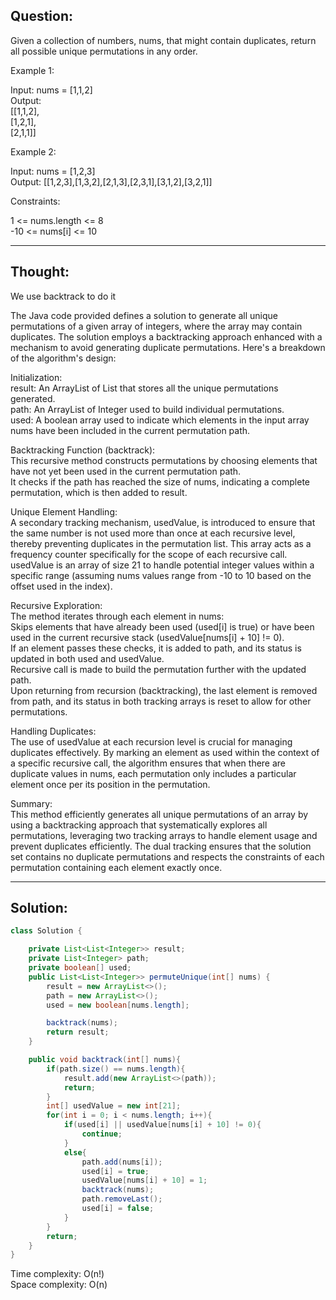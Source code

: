 ## Question:

Given a collection of numbers, nums, that might contain duplicates, return all possible unique permutations in any order.  

Example 1:  

Input: nums = [1,1,2]  
Output:  
[[1,1,2],  
 [1,2,1],  
 [2,1,1]]  
 
Example 2:  

Input: nums = [1,2,3]  
Output: [[1,2,3],[1,3,2],[2,1,3],[2,3,1],[3,1,2],[3,2,1]]  
 
Constraints:  

1 <= nums.length <= 8  
-10 <= nums[i] <= 10  

---
## Thought:
We use backtrack to do it  

The Java code provided defines a solution to generate all unique permutations of a given array of integers, where the array may contain duplicates. The solution employs a backtracking approach enhanced with a mechanism to avoid generating duplicate permutations. Here's a breakdown of the algorithm's design:  

Initialization:  
result: An ArrayList of List<Integer> that stores all the unique permutations generated.  
path: An ArrayList of Integer used to build individual permutations.  
used: A boolean array used to indicate which elements in the input array nums have been included in the current permutation path.  

Backtracking Function (backtrack):  
This recursive method constructs permutations by choosing elements that have not yet been used in the current permutation path.  
It checks if the path has reached the size of nums, indicating a complete permutation, which is then added to result.  

Unique Element Handling:  
A secondary tracking mechanism, usedValue, is introduced to ensure that the same number is not used more than once at each recursive level, thereby preventing duplicates in the permutation list. This array acts as a frequency counter specifically for the scope of each recursive call.  
usedValue is an array of size 21 to handle potential integer values within a specific range (assuming nums values range from -10 to 10 based on the offset used in the index).  

Recursive Exploration:  
The method iterates through each element in nums:  
Skips elements that have already been used (used[i] is true) or have been used in the current recursive stack (usedValue[nums[i] + 10] != 0).  
If an element passes these checks, it is added to path, and its status is updated in both used and usedValue.  
Recursive call is made to build the permutation further with the updated path.  
Upon returning from recursion (backtracking), the last element is removed from path, and its status in both tracking arrays is reset to allow for other permutations.  

Handling Duplicates:  
The use of usedValue at each recursion level is crucial for managing duplicates effectively. By marking an element as used within the context of a specific recursive call, the algorithm ensures that when there are duplicate values in nums, each permutation only includes a particular element once per its position in the permutation.  

Summary:  
This method efficiently generates all unique permutations of an array by using a backtracking approach that systematically explores all permutations, leveraging two tracking arrays to handle element usage and prevent duplicates efficiently. The dual tracking ensures that the solution set contains no duplicate permutations and respects the constraints of each permutation containing each element exactly once.  

---
## Solution:
```Java
class Solution {

    private List<List<Integer>> result;
    private List<Integer> path;
    private boolean[] used;
    public List<List<Integer>> permuteUnique(int[] nums) {
        result = new ArrayList<>();
        path = new ArrayList<>();
        used = new boolean[nums.length];

        backtrack(nums);
        return result;
    }

    public void backtrack(int[] nums){
        if(path.size() == nums.length){
            result.add(new ArrayList<>(path));
            return;
        }
        int[] usedValue = new int[21];
        for(int i = 0; i < nums.length; i++){
            if(used[i] || usedValue[nums[i] + 10] != 0){
                continue;
            }
            else{
                path.add(nums[i]);
                used[i] = true;
                usedValue[nums[i] + 10] = 1;
                backtrack(nums);
                path.removeLast();
                used[i] = false;
            }
        }
        return;
    }
}
```
Time complexity: O(n!)  
Space complexity: O(n)
